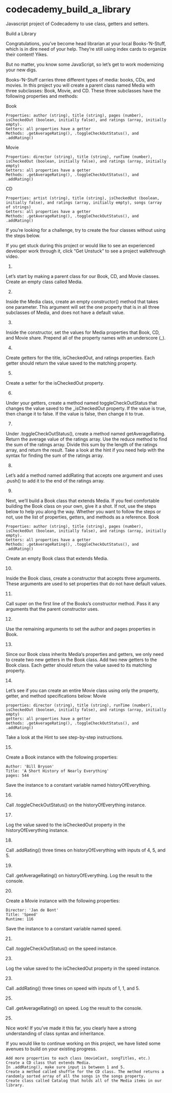# codecademy_build_a_library
Javascript project of Codecademy to use class, getters and setters.

Build a Library

Congratulations, you’ve become head librarian at your local Books-‘N-Stuff, which is in dire need of your help. They’re still using index cards to organize their content! Yikes.

But no matter, you know some JavaScript, so let’s get to work modernizing your new digs.

Books-‘N-Stuff carries three different types of media: books, CDs, and movies. In this project you will create a parent class named Media with three subclasses: Book, Movie, and CD. These three subclasses have the following properties and methods:

Book

    Properties: author (string), title (string), pages (number), isCheckedOut (boolean, initially false), and ratings (array, initially empty).
    Getters: all properties have a getter
    Methods: .getAverageRating(), .toggleCheckOutStatus(), and .addRating()

Movie

    Properties: director (string), title (string), runTime (number), isCheckedOut (boolean, initially false), and ratings (array, initially empty)
    Getters: all properties have a getter
    Methods: .getAverageRating(), .toggleCheckOutStatus(), and .addRating()

CD

    Properties: artist (string), title (string), isCheckedOut (boolean, initially false), and ratings (array, initially empty), songs (array of strings)
    Getters: all properties have a getter
    Methods: .getAverageRating(), .toggleCheckOutStatus(), and .addRating()

If you’re looking for a challenge, try to create the four classes without using the steps below.

If you get stuck during this project or would like to see an experienced developer work through it, click “Get Unstuck“ to see a project walkthrough video.

1.
Let’s start by making a parent class for our Book, CD, and Movie classes.
Create an empty class called Media.

2.
Inside the Media class, create an empty constructor() method that takes one parameter.
This argument will set the one property that is in all three subclasses of Media, and does not have a default value.

3.
Inside the constructor, set the values for Media properties that Book, CD, and Movie share. Prepend all of the property names with an underscore (_).

4.
Create getters for the title, isCheckedOut, and ratings properties. Each getter should return the value saved to the matching property.

5.
Create a setter for the isCheckedOut property.

6.
Under your getters, create a method named toggleCheckOutStatus that changes the value saved to the _isCheckedOut property.
If the value is true, then change it to false. If the value is false, then change it to true.

7.
Under .toggleCheckOutStatus(), create a method named getAverageRating. Return the average value of the ratings array.
Use the reduce method to find the sum of the ratings array. Divide this sum by the length of the ratings array, and return the result.
Take a look at the hint if you need help with the syntax for finding the sum of the ratings array.

8.
Let’s add a method named addRating that accepts one argument and uses .push() to add it to the end of the ratings array.

9.
Next, we’ll build a Book class that extends Media. If you feel comfortable building the Book class on your own, give it a shot. If not, use the steps below to help you along the way.
Whether you want to follow the steps or not, use the list of properties, getters, and methods as a reference.
Book

    Properties: author (string), title (string), pages (number), isCheckedOut (boolean, initially false), and ratings (array, initially empty).
    Getters: all properties have a getter
    Methods: .getAverageRating(), .toggleCheckOutStatus(), and .addRating()

Create an empty Book class that extends Media.

10.
Inside the Book class, create a constructor that accepts three arguments. These arguments are used to set properties that do not have default values.

11.
Call super on the first line of the Books‘s constructor method. Pass it any arguments that the parent constructor uses.

12.
Use the remaining arguments to set the author and pages properties in Book.

13.
Since our Book class inherits Media‘s properties and getters, we only need to create two new getters in the Book class.
Add two new getters to the Book class. Each getter should return the value saved to its matching property.

14.

Let’s see if you can create an entire Movie class using only the property, getter, and method specifications below:
Movie

    properties: director (string), title (string), runTime (number), isCheckedOut (boolean, initially false), and ratings (array, initially empty)
    getters: all properties have a getter
    methods: .getAverageRating(), .toggleCheckOutStatus(), and .addRating()

Take a look at the Hint to see step-by-step instructions.

15.
Create a Book instance with the following properties:

    Author: 'Bill Bryson'
    Title: 'A Short History of Nearly Everything'
    pages: 544

Save the instance to a constant variable named historyOfEverything.

16.
Call .toggleCheckOutStatus() on the historyOfEverything instance.

17.
Log the value saved to the isCheckedOut property in the historyOfEverything instance.

18.
Call .addRating() three times on historyOfEverything with inputs of 4, 5, and 5.

19.
Call .getAverageRating() on historyOfEverything. Log the result to the console.

20.
Create a Movie instance with the following properties:

    Director: 'Jan de Bont'
    Title: 'Speed'
    Runtime: 116

Save the instance to a constant variable named speed.

21.
Call .toggleCheckOutStatus() on the speed instance.

23.
Log the value saved to the isCheckedOut property in the speed instance.

23.
Call .addRating() three times on speed with inputs of 1, 1, and 5.

25.
Call .getAverageRating() on speed. Log the result to the console.

25.
Nice work! If you’ve made it this far, you clearly have a strong understanding of class syntax and inheritance.

If you would like to continue working on this project, we have listed some avenues to build on your existing progress.

    Add more properties to each class (movieCast, songTitles, etc.)
    Create a CD class that extends Media.
    In .addRating(), make sure input is between 1 and 5.
    Create a method called shuffle for the CD class. The method returns a randomly sorted array of all the songs in the songs property.
    Create class called Catalog that holds all of the Media items in our library.





